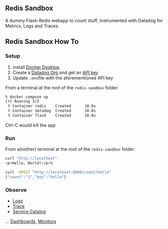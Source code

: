 ## Redis Sandbox

A dummy Flask-Redis webapp to count stuff, instrumented with Datadog for Metrics, Logs and Traces.


## Redis Sandbox How To 

### Setup

1. install [Docker Desktop](https://www.docker.com/products/docker-desktop/)
2. Create a [Datadog Org](https://app.datadoghq.com/signup) and get an [API key](https://app.datadoghq.com/organization-settings/api-keys)
3. Update `.env`file with the aforementioned API key


From a terminal at the root of the `redis-sandbox` folder:

```bash
% docker compose up   
[+] Running 3/3
 ⠿ Container redis    Created      10.0s
 ⠿ Container datadog  Created      10.0s
 ⠿ Container flask    Created      10.0s
```

Ctrl-C would kill the app

### Run

From a(nother) terminal at the root of the `redis-sandbox` folder:


```bash
curl "http://localhost"               
<p>Hello, World!</p>%    
```

```bash
curl -XPOST "http://localhost:8000/count/hello"
{"count":"1","key":"hello"}
```


### Observe

* [Logs](https://app.datadoghq.com/logs?query=env%3Asandbox)
* [Trace](https://app.datadoghq.com/apm/traces?query=%40_top_level%3A1%20env%3Asandbox)
* [Service Catalog](https://app.datadoghq.com/services?env=sandbox)

... [Dashboards](https://app.datadoghq.com/dashboard/lists), [Monitors](https://app.datadoghq.com/monitors#recommended?q=integration:Redis&p=1)

